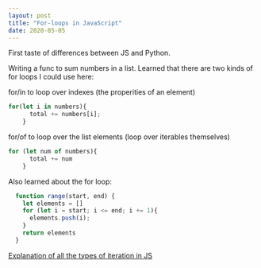 ```yaml
---
layout: post
title: "For-loops in JavaScript"
date: 2020-05-05        
---
```


First taste of differences between JS and Python. 

Writing a func to sum numbers in a list. Learned that there are two kinds of for loops I could use here: 

for/in to loop over indexes (the properities of an element)
```javascript
for(let i in numbers){
      total += numbers[i];
    }
```
for/of to loop over the list elements (loop over iterables themselves) 
```javascript
for (let num of numbers){
      total += num
    }
```

Also learned about the for loop:
```javascript
  function range(start, end) {
    let elements = []
    for (let i = start; i <= end; i += 1){
      elements.push(i);
    }
    return elements
  }
```
[Explanation of all the types of iteration in JS](https://developer.mozilla.org/en-US/docs/Web/JavaScript/Guide/Loops_and_iteration#for...in_statement)


